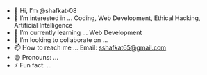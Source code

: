 - 👋 Hi, I’m @shafkat-08
- 👀 I’m interested in ... Coding, Web Development, Ethical Hacking, Artificial Intelligence 
- 🌱 I’m currently learning ... Web Development
- 💞️ I’m looking to collaborate on ...
- 📫 How to reach me ... Email: sshafkat65@gmail.com
- 😄 Pronouns: ...
- ⚡ Fun fact: ...

<!---
shafkat-08/shafkat-08 is a ✨ special ✨ repository because its `README.md` (this file) appears on your GitHub profile.
You can click the Preview link to take a look at your changes.
--->

